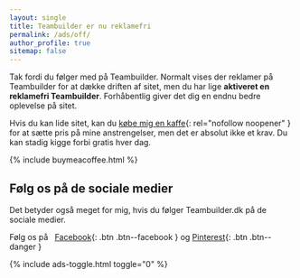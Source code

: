 ```yaml
---
layout: single
title: Teambuilder er nu reklamefri
permalink: /ads/off/
author_profile: true
sitemap: false
---
```


Tak fordi du følger med på Teambuilder. Normalt vises der reklamer på Teambuilder for at dække driften af sitet, men du har lige **aktiveret en reklamefri Teambuilder**. Forhåbentlig giver det dig en endnu bedre oplevelse på sitet.

Hvis du kan lide sitet, kan du [købe mig en kaffe](https://www.buymeacoffee.com/lsolesen/){: rel="nofollow noopener" } for at sætte pris på mine anstrengelser, men det er absolut ikke et krav. Du kan stadig kigge forbi gratis hver dag.

{% include buymeacoffee.html %}

## Følg os på de sociale medier

Det betyder også meget for mig, hvis du følger Teambuilder.dk på de sociale medier.

Følg os på &nbsp; [<i class="fab fa-facebook-f"></i> Facebook](https://www.facebook.com/teambuilderdk/){: .btn .btn--facebook } og [<i class="fab fa-pinterest"></i> Pinterest](https://www.pinterest.com/teambuilderdk/){: .btn .btn--danger }

{% include ads-toggle.html toggle="0" %}
